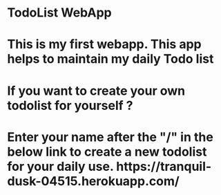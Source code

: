 <h1>TodoList WebApp<h1>
This is my first webapp. This app helps to maintain my daily Todo list<p>
<h1>If you want to create your own todolist for yourself ?<h1>
Enter your name after the "/" in the below link to create a new todolist for your daily use.
https://tranquil-dusk-04515.herokuapp.com/

